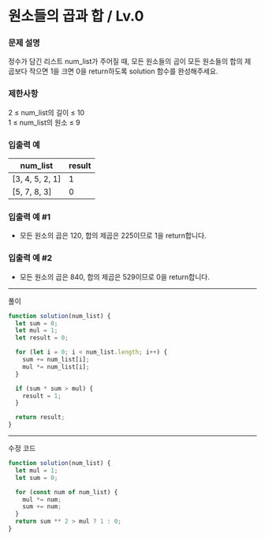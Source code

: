 # 원소들의 곱과 합 / Lv.0 

### 문제 설명

정수가 담긴 리스트 num_list가 주어질 때, 모든 원소들의 곱이 모든 원소들의 합의 제곱보다 작으면 1을 크면 0을 return하도록 solution 함수를 완성해주세요.

### 제한사항

2 ≤ num_list의 길이 ≤ 10  
1 ≤ num_list의 원소 ≤ 9

### 입출력 예

| num_list        | result |
| --------------- | ------ |
| [3, 4, 5, 2, 1] | 1      |
| [5, 7, 8, 3]    | 0      |

### 입출력 예 #1

- 모든 원소의 곱은 120, 합의 제곱은 225이므로 1을 return합니다.

### 입출력 예 #2

- 모든 원소의 곱은 840, 합의 제곱은 529이므로 0을 return합니다.

---

풀이

```javascript
function solution(num_list) {
  let sum = 0;
  let mul = 1;
  let result = 0;

  for (let i = 0; i < num_list.length; i++) {
    sum += num_list[i];
    mul *= num_list[i];
  }

  if (sum * sum > mul) {
    result = 1;
  }

  return result;
}
```

---

수정 코드

```javascript
function solution(num_list) {
  let mul = 1;
  let sum = 0;

  for (const num of num_list) {
    mul *= num;
    sum += num;
  }
  return sum ** 2 > mul ? 1 : 0;
}
```
